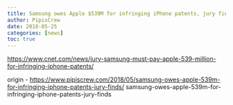 ```yaml
---
title: Samsung owes Apple $539M for infringing iPhone patents, jury finds
author: PipisCrew
date: 2018-05-25
categories: [news]
toc: true
---
```


https://www.cnet.com/news/jury-samsung-must-pay-apple-539-million-for-infringing-iphone-patents/

origin - https://www.pipiscrew.com/2018/05/samsung-owes-apple-539m-for-infringing-iphone-patents-jury-finds/ samsung-owes-apple-539m-for-infringing-iphone-patents-jury-finds
